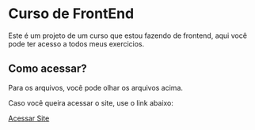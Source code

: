# Curso de FrontEnd

 Este é um projeto de um curso que estou fazendo de frontend, aqui você pode ter acesso a todos meus exercicios.
 
## Como acessar?
 Para os arquivos, você pode olhar os arquivos acima.

 Caso você queira acessar o site, use o link abaixo:
 
 [Acessar Site](https://guilhermeollopes.github.io/curso-frontend)